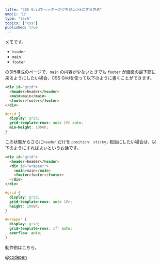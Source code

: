 ```yaml
---
title: "CSS GridでヘッダーだけをStickkにする方法"
emoji: "🚀"
type: "tech"
topics: ["css"]
published: true
---
```


メモです。

* `header`
* `main`
* `footer`

の3行構成のページで、`main` の内容が少ないときでも `footer` が画面の最下部に来るようにしたい場合、CSS Gridを使って以下のように書くことができます。

```html
<div id="grid">
  <header>header</header>
  <main>main</main>
  <footer>footer</footer>
</div>
```

```css
#grid {
  display: grid;
  grid-template-rows: auto 1fr auto;
  min-height: 100vh;
}
```

この状態からさらに`header` だけを `position: sticky;` 相当にしたい場合は、以下のようにすればよいというお話です。

```html
<div id="grid">
  <header>header</header>
  <div id="wrapeer">
    <main>main</main>
    <footer>footer</footer>
  </div>
</div>
```

```css
#grid {
  display: grid;
  grid-template-rows: auto 1fr;
  height: 100vh;
}

#wrapper {
  display: grid;
  grid-template-rows: 1fr auto;
  overflow: auto;
}
```

動作例はこちら。

@[codepen](https://codepen.io/ttskch/pen/eYbJWYg)
